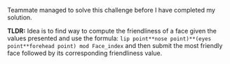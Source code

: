 Teammate managed to solve this challenge before I have completed my solution.

**TLDR:**
Idea is to find way to compute the friendliness of a face given the values presented and use the formula: `lip point**nose point)**(eyes point**forehead point) mod Face_index` and then submit the most friendly face followed by its corresponding friendliness value.
